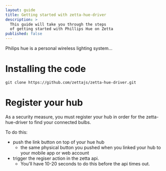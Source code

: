 ```yaml
---
layout: guide
title: Getting started with zetta-hue-driver
description: >
  This guide will take you through the steps 
  of getting started with Phillips Hue on Zetta
published: false
---
```


Philips hue is a personal wireless lighting system...

# Installing the code

```
git clone https://github.com/zettajs/zetta-hue-driver.git
```

# Register your hub

As a security measure, you must register your hub in order for the zetta-hue-driver to find your connected bulbs.

To do this:

  * push the link button on top of your hue hub
    * the same physical button you pushed when you linked your hub to your mobile app or web account
  * trigger the regiser action in the zetta api.
    * You'll have 10-20 seconds to do this before the api times out.